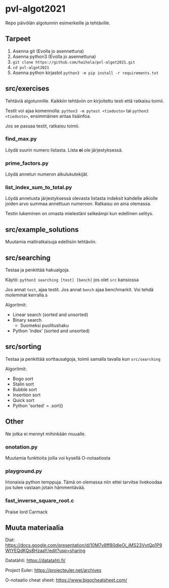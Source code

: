 # pvl-algot2021
Repo päivölän algotunnin esimerkeille ja tehtäville.

## Tarpeet

1. Asenna git (Evolla jo asennettuna)
2. Asenna python3 (Evolla jo asennettuna)
3. `git clone https://github.com/haihala/pvl-algot2021.git`
4. `cd pvl-algot2021`
5. Asenna python kirjastot `python3 -m pip install -r requirements.txt`

## src/exercises

Tehtäviä algotunnille. Kaikkiin tehtäviin on kirjoitettu testi että ratkaisu toimii.

Testit voi ajaa komennolla: `python3 -m pytest <tiedosto>` tai `python3 <tiedosto>`, ensimmäinen antaa lisäinfoa.

Jos se passaa testit, ratkaisu toimii.

### find_max.py

Löydä suurin numero listasta. Lista **ei** ole järjestyksessä.


### prime_factors.py

Löydä annetun numeron alkulukutekijät.

### list_index_sum_to_total.py

Löydä annetusta järjestyksessä olevasta listasta indeksit kahdelle alkiolle joiden arvo summaa annettuun numeroon. Ratkaisu on aina olemassa.

Testin lukeminen on omasta mielestäni selkeämpi kun edellinen selitys.

## src/example_solutions

Muutamia malliratkaisuja edellisiin tehtäviin.

## src/searching

Testaa ja penkittää hakualgoja.

Käytö: `python3 searching [test] [bench]` jos olet `src` kansiossa

Jos annat `test`, ajaa testit. Jos annat `bench` ajaa benchmarkit. Voi tehdä molemmat kerralla.s

Algoritmit:

- Linear search (sorted and unsorted)
- Binary search
  - Suomeksi puolitushaku
- Python 'index' (sorted and unsorted)

## src/sorting

Testaa ja penkittää sorttausalgoja, toimii samalla tavalla kun `src/searching`

Algoritmit:

- Bogo sort
- Stalin sort
- Bubble sort
- Insertion sort
- Quick sort
- Python 'sorted' = .sort()

## Other

Ne jotka ei mennyt mihinkään muualle.

### onotation.py

Muutamia funktioita joilla voi kysellä O-notaatiosta

### playground.py

Irtonaisia python temppuja. Tämä on olemassa niin ettei tarvitse livekoodaa jos tulee vastaan jotain hämmentävää.

### fast_inverse_square_root.c

Praise lord Carmack

## Muuta materiaalia

Diat: https://docs.google.com/presentation/d/10M7v8ff80dIeOi_iMS23VvtQp1P9WtYEQdKQs8HzaaY/edit?usp=sharing

Datatähti: https://datatahti.fi/

Project Euler: https://projecteuler.net/archives

O-notaatio cheat sheet: https://www.bigocheatsheet.com/

